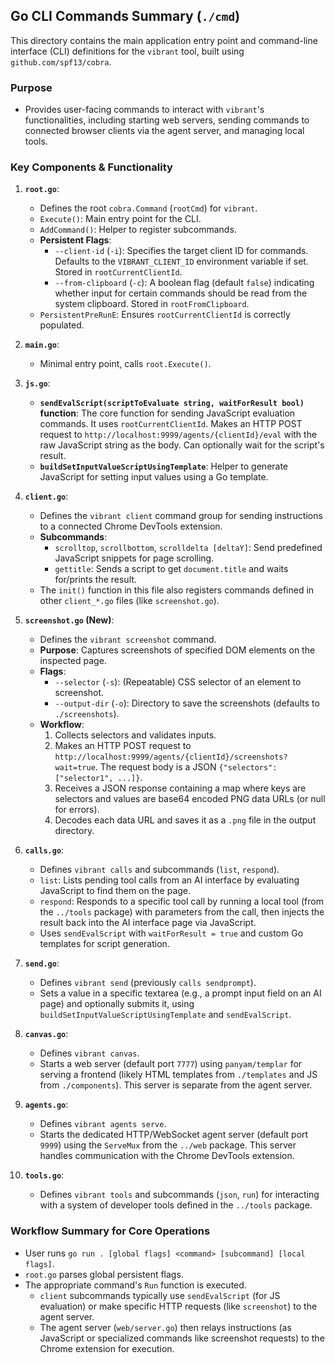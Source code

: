 ## Go CLI Commands Summary (`./cmd`)

This directory contains the main application entry point and command-line interface (CLI) definitions for the `vibrant` tool, built using `github.com/spf13/cobra`.

### Purpose

*   Provides user-facing commands to interact with `vibrant`'s functionalities, including starting web servers, sending commands to connected browser clients via the agent server, and managing local tools.

### Key Components & Functionality

1.  **`root.go`**:
    *   Defines the root `cobra.Command` (`rootCmd`) for `vibrant`.
    *   `Execute()`: Main entry point for the CLI.
    *   `AddCommand()`: Helper to register subcommands.
    *   **Persistent Flags**:
        *   `--client-id` (`-i`): Specifies the target client ID for commands. Defaults to the `VIBRANT_CLIENT_ID` environment variable if set. Stored in `rootCurrentClientId`.
        *   `--from-clipboard` (`-c`): A boolean flag (default `false`) indicating whether input for certain commands should be read from the system clipboard. Stored in `rootFromClipboard`.
    *   `PersistentPreRunE`: Ensures `rootCurrentClientId` is correctly populated.

2.  **`main.go`**:
    *   Minimal entry point, calls `root.Execute()`.

3.  **`js.go`**:
    *   **`sendEvalScript(scriptToEvaluate string, waitForResult bool)` function**: The core function for sending JavaScript evaluation commands. It uses `rootCurrentClientId`. Makes an HTTP POST request to `http://localhost:9999/agents/{clientId}/eval` with the raw JavaScript string as the body. Can optionally wait for the script's result.
    *   **`buildSetInputValueScriptUsingTemplate`**: Helper to generate JavaScript for setting input values using a Go template.

4.  **`client.go`**:
    *   Defines the `vibrant client` command group for sending instructions to a connected Chrome DevTools extension.
    *   **Subcommands**:
        *   `scrolltop`, `scrollbottom`, `scrolldelta [deltaY]`: Send predefined JavaScript snippets for page scrolling.
        *   `gettitle`: Sends a script to get `document.title` and waits for/prints the result.
    *   The `init()` function in this file also registers commands defined in other `client_*.go` files (like `screenshot.go`).

5.  **`screenshot.go` (New)**:
    *   Defines the `vibrant screenshot` command.
    *   **Purpose**: Captures screenshots of specified DOM elements on the inspected page.
    *   **Flags**:
        *   `--selector` (`-s`): (Repeatable) CSS selector of an element to screenshot.
        *   `--output-dir` (`-o`): Directory to save the screenshots (defaults to `./screenshots`).
    *   **Workflow**:
        1.  Collects selectors and validates inputs.
        2.  Makes an HTTP POST request to `http://localhost:9999/agents/{clientId}/screenshots?wait=true`. The request body is a JSON `{"selectors": ["selector1", ...]}`.
        3.  Receives a JSON response containing a map where keys are selectors and values are base64 encoded PNG data URLs (or null for errors).
        4.  Decodes each data URL and saves it as a `.png` file in the output directory.

6.  **`calls.go`**:
    *   Defines `vibrant calls` and subcommands (`list`, `respond`).
    *   `list`: Lists pending tool calls from an AI interface by evaluating JavaScript to find them on the page.
    *   `respond`: Responds to a specific tool call by running a local tool (from the `../tools` package) with parameters from the call, then injects the result back into the AI interface page via JavaScript.
    *   Uses `sendEvalScript` with `waitForResult = true` and custom Go templates for script generation.

7.  **`send.go`**:
    *   Defines `vibrant send` (previously `calls sendprompt`).
    *   Sets a value in a specific textarea (e.g., a prompt input field on an AI page) and optionally submits it, using `buildSetInputValueScriptUsingTemplate` and `sendEvalScript`.

8.  **`canvas.go`**:
    *   Defines `vibrant canvas`.
    *   Starts a web server (default port `7777`) using `panyam/templar` for serving a frontend (likely HTML templates from `./templates` and JS from `./components`). This server is separate from the agent server.

9.  **`agents.go`**:
    *   Defines `vibrant agents serve`.
    *   Starts the dedicated HTTP/WebSocket agent server (default port `9999`) using the `ServeMux` from the `../web` package. This server handles communication with the Chrome DevTools extension.

10. **`tools.go`**:
    *   Defines `vibrant tools` and subcommands (`json`, `run`) for interacting with a system of developer tools defined in the `../tools` package.

### Workflow Summary for Core Operations

*   User runs `go run . [global flags] <command> [subcommand] [local flags]`.
*   `root.go` parses global persistent flags.
*   The appropriate command's `Run` function is executed.
    *   `client` subcommands typically use `sendEvalScript` (for JS evaluation) or make specific HTTP requests (like `screenshot`) to the agent server.
    *   The agent server (`web/server.go`) then relays instructions (as JavaScript or specialized commands like screenshot requests) to the Chrome extension for execution.
